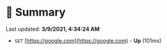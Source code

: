 # 📖 Summary
Last updated: **3/9/2021, 4:34:24 AM**

- `GET` [https://google.com](https://google.com) - **Up** (101ms)
